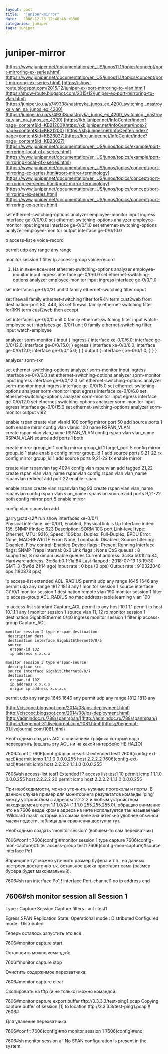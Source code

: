 ```yaml
---
layout: post
title:  "juniper-mirror"
date:   2008-12-23 12:48:46 +0300
categories: juniper
tags: juniper
---
```


# juniper-mirror
[https://www.juniper.net/documentation/en_US/junos11.1/topics/concept/port-mirroring-ex-series.html](https://www.juniper.net/documentation/en_US/junos11.1/topics/concept/port-mirroring-ex-series.html)
[https://show-route.blogspot.com/2015/12/juniper-ex-port-mirroring-to-vlan.html](https://show-route.blogspot.com/2015/12/juniper-ex-port-mirroring-to-vlan.html)
[https://juniper.io.ua/s749338/nastroyka_junos_ex_4200_switching._nastroyka_vlan_na_junos_ex_4200](https://juniper.io.ua/s749338/nastroyka_junos_ex_4200_switching._nastroyka_vlan_na_junos_ex_4200)
[https://kb.juniper.net/InfoCenter/index?page=content&id=KB21200](https://kb.juniper.net/InfoCenter/index?page=content&id=KB21200)
[https://kb.juniper.net/InfoCenter/index?page=content&id=KB23027](https://kb.juniper.net/InfoCenter/index?page=content&id=KB23027)
[https://www.juniper.net/documentation/en_US/junos/topics/example/port-mirroring-local-qfx-series.html](https://www.juniper.net/documentation/en_US/junos/topics/example/port-mirroring-local-qfx-series.html)
[https://www.juniper.net/documentation/en_US/junos/topics/concept/port-mirroring-ex-series.html#port-mirror-terminology](https://www.juniper.net/documentation/en_US/junos/topics/concept/port-mirroring-ex-series.html#port-mirror-terminology)
[https://www.juniper.net/documentation/en_US/junos/topics/concept/port-mirroring-ex-series.html](https://www.juniper.net/documentation/en_US/junos/topics/concept/port-mirroring-ex-series.html)


 set ethernet-switching-options analyzer employee-monitor input ingress interface ge-0/0/0.0
set ethernet-switching-options analyzer employee-monitor input ingress interface ge-0/0/1.0
set ethernet-switching-options analyzer employee-monitor output interface ge-0/0/10.0




p access-list e voice-record

permit udp any range any range

monitor session 1 filter ip access-group voice-record



1. На in льем всем
 set ethernet-switching-options analyzer employee-monitor input ingress interface ge-0/0/0.0
set ethernet-switching-options analyzer employee-monitor input ingress interface ge-0/0/1.0

set interfaces ge-0/0/31 unit 0 family ethernet-switching filter ouput 




set firewall family ethernet-switching filter forRKN term cust2web from destination-port 80, 443, 53
set firewall family ethernet-switching filter forRKN term cust2web  then accept




set interfaces ge-0/0/0 unit 0 family ethernet-switching filter input watch-employee
set interfaces ge-0/0/1 unit 0 family ethernet-switching filter input watch-employee


analyzer sorm-monitor {
    input {
        ingress {
            interface xe-0/0/6.0;
            interface ge-0/0/12.0;
            interface ge-0/0/15.0;
        }
        egress {
            interface xe-0/0/6.0;
            interface ge-0/0/12.0;
            interface ge-0/0/15.0;
        }
    }
    output {
        interface {
            xe-0/0/1.0;
        }
    }
}


analyzer sorm-rkn


set ethernet-switching-options analyzer sorm-monitor input ingress interface xe-0/0/6.0
set ethernet-switching-options analyzer sorm-monitor input ingress interface ge-0/0/12.0
set ethernet-switching-options analyzer sorm-monitor input ingress interface ge-0/0/15.0
set ethernet-switching-options analyzer sorm-monitor input egress interface xe-0/0/6.0
set ethernet-switching-options analyzer sorm-monitor input egress interface ge-0/0/12.0
set ethernet-switching-options analyzer sorm-monitor input egress interface ge-0/0/15.0
set ethernet-switching-options analyzer sorm-monitor output vl92




enable rspan
create vlan vlanid 100 
config mirror port 50 add source ports 1 both
enable miror
config vlan vlanid 100 name RSPAN_VLAN  
create rspan vlan vlan_name RSPAN_VLAN 
config rspan vlan vlan_name RSPAN_VLAN source add ports 1 both



create mirror group_id 1
config mirror group_id 1 target_port 5 
config mirror group_id 1 state enable
config mirror group_id 1 add source ports 9,21-22 rx 
config mirror group_id 1 add source ports 9,21-22 tx 
enable mirror



create vlan rspanvlan tag 4094
config vlan rspanvlan add tagged 21,22
create rspan vlan vlan_name rspanvlan
config rspan vlan vlan_name rspanvlan redirect add port 22
enable rspan


enable rspan
create vlan rspanvlan tag 93
create rspan vlan vlan_name rspanvlan
config rspan vlan vlan_name rspanvlan source add ports 9,21-22 both
config mirror port 5
enable mirror



config vlan rspanvlan add 




garry@ctd-s2# run show interfaces xe-0/0/1    
Physical interface: xe-0/0/1, Enabled, Physical link is Up
  Interface index: 135, SNMP ifIndex: 623
  Description: SORM 10G port
  Link-level type: Ethernet, MTU: 9216, Speed: 10Gbps, Duplex: Full-Duplex, BPDU Error: None, MAC-REWRITE Error: None, Loopback: Disabled, Source filtering: Disabled,
  Flow control: Enabled
  Device flags   : Present Running
  Interface flags: SNMP-Traps Internal: 0x0
  Link flags     : None
  CoS queues     : 8 supported, 8 maximum usable queues
  Current address: 3c:8a:b0:1f:1a:84, Hardware address: 3c:8a:b0:1f:1a:84
  Last flapped   : 2018-07-19 13:19:30 GMT-3 (5w6d 21:14 ago)
  Input rate     : 0 bps (0 pps)
  Output rate    : 910322048 bps (180873 pps)

  
  ip access-list extended ACL_RADIUS
 permit udp any range 1645 1646 any
 permit udp any range 1812 1813 any
!
monitor session 1 source interface Gi1/0/1
monitor session 1 destination remote vlan 190
monitor session 1 filter ip access-group ACL_RADIUS
no mac address-table learning vlan 190



ip access-list standard Capture_ACL
  permit ip any host 10.1.1.1
  permit ip host 10.1.1.1 any
!
monitor session 1 source vlan 11, 12 rx
monitor session 1 destination GigabitEthernet 0/40 ingress
monitor session 1 filter ip access-group Capture_ACL





    monitor session 2 type erspan-destination
     description dest
     destination interface GigabitEthernet0/0/5
     source
      erspan-id 102
      ip address x.x.x.x

    monitor session 3 type erspan-source
     description src
     source interface GigabitEthernet0/0/7
     destination
      erspan-id 102
      ip address x.x.x.x
      origin ip address x.x.x.x


 permit udp any range 1645 1646 any
 permit udp any range 1812 1813 any
 
 
 [http://ciscooc.blogspot.com/2014/08/ips-deployment.html](http://ciscooc.blogspot.com/2014/08/ips-deployment.html)
 [http://admindoc.ru/788/spanrspan/](http://admindoc.ru/788/spanrspan/)
 [https://begemot-31.livejournal.com/1081.html](https://begemot-31.livejournal.com/1081.html)
 
 
 Необходимо создать ACL с описанием трафика который надо перехватить (вешать эту ACL ни на какой интерфейс НЕ НАДО)

7606#conf t
7606(config)#ip access-list extended test1
7606(config-ext-nacl)#permit icmp 1.1.1.0 0.0.0.255 host 2.2.2.2
7606(config-ext-nacl)#permit icmp host 2.2.2.2 1.1.1.0 0.0.0.255

7606#sh access-list test1
Extended IP access list test1
10 permit icmp 1.1.1.0 0.0.0.255 host 2.2.2.2
    20 permit icmp host 2.2.2.2 1.1.1.0 0.0.0.255

При необходимости, можно уточнить  нужные протоколы и порты. В данном случае пример для мониторинга результатов команды ‘ping’ между устройством с адресом 2.2.2.2 и любым устройством находящемся в сети 1.1.1.0/24 (1.1.1.0 255.255.255.0), обращаю внимание что на 7606 везде кроме адреса на инте используется так называемый ‘Wildcard mask’ который на самом деле значительно удобнее обычной маски подсети, таблица для сравнения доступна тут.

Необходимо создать ‘monitor session’ (вобщем-то сам перехватчик)

7606#conf t
7606(config)#monitor session 1 type capture
7606(config-mon-capture)#filter access-group test1
7606(config-mon-capture)#source interface Po1

Впринципе тут можно уточнить размер буфера и т.п., но данных настроек достаточно т.к. остальное циска проставит сама (размер буфера будет максимальный).

7606#sh run interface Po1
!
interface Port-channel1
no ip address
end


7606#sh monitor session all
Session 1
---------
Type                   : Capture Session
Capture filters        :
     acl               : test1

Egress SPAN Replication State:
Operational mode       : Distributed
Configured mode        : Distributed

Теперь осталось запустить это всё:

7606#monitor capture start

Остановить можно командой:

7606#monitor capture stop

Очистить содержимое перехватчика:

7606#monitor capture clear

Скопировать на tftp (и не только) можно командой:

7606#monitor capture export buffer tftp://3.3.3.3/test-ping1.pcap
Copying capture buffer of session [1] to location tftp://3.3.3.3/test-ping1.pcap
!!
7606#

Для удаление перехватчика:

7606#conf t
7606(config)#no monitor session 1
7606(config)#end

7606#sh monitor session all
 No SPAN configuration is present in the system.
  
